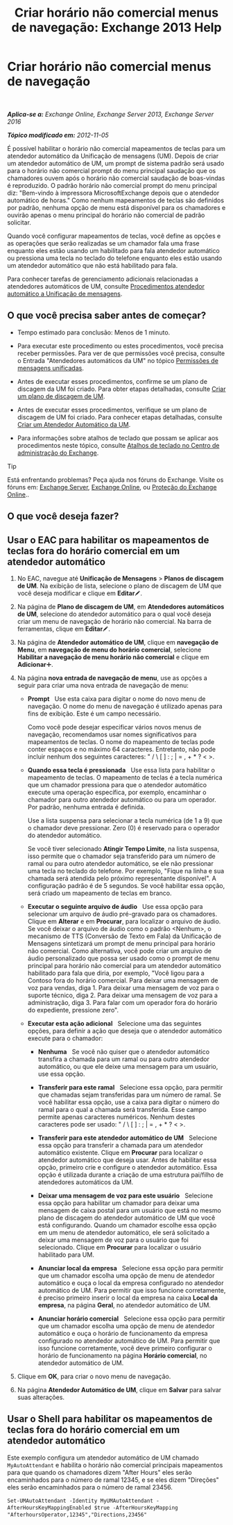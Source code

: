 ﻿---
title: 'Criar horário não comercial menus de navegação: Exchange 2013 Help'
TOCTitle: Criar horário não comercial menus de navegação
ms:assetid: bfe81ed6-9648-4882-8baf-ac93ea30a8ca
ms:mtpsurl: https://technet.microsoft.com/pt-br/library/Bb232175(v=EXCHG.150)
ms:contentKeyID: 50486549
ms.date: 05/22/2018
mtps_version: v=EXCHG.150
ms.translationtype: MT
---

# Criar horário não comercial menus de navegação

 

_**Aplica-se a:** Exchange Online, Exchange Server 2013, Exchange Server 2016_

_**Tópico modificado em:** 2012-11-05_

É possível habilitar o horário não comercial mapeamentos de teclas para um atendedor automático da Unificação de mensagens (UM). Depois de criar um atendedor automático de UM, um prompt de sistema padrão será usado para o horário não comercial prompt do menu principal saudação que os chamadores ouvem após o horário não comercial saudação de boas-vindas é reproduzido. O padrão horário não comercial prompt do menu principal diz: "Bem-vindo à impressora MicrosoftExchange depois que o atendedor automático de horas." Como nenhum mapeamentos de teclas são definidos por padrão, nenhuma opção de menu está disponível para os chamadores e ouvirão apenas o menu principal do horário não comercial de padrão solicitar.

Quando você configurar mapeamentos de teclas, você define as opções e as operações que serão realizadas se um chamador fala uma frase enquanto eles estão usando um habilitado para fala atendedor automático ou pressiona uma tecla no teclado do telefone enquanto eles estão usando um atendedor automático que não está habilitado para fala.

Para conhecer tarefas de gerenciamento adicionais relacionadas a atendedores automáticos de UM, consulte [Procedimentos atendedor automático a Unificação de mensagens](um-auto-attendant-procedures-exchange-2013-help.md).

## O que você precisa saber antes de começar?

  - Tempo estimado para conclusão: Menos de 1 minuto.

  - Para executar este procedimento ou estes procedimentos, você precisa receber permissões. Para ver de que permissões você precisa, consulte o Entrada "Atendedores automáticos da UM" no tópico [Permissões de mensagens unificadas](unified-messaging-permissions-exchange-2013-help.md).

  - Antes de executar esses procedimentos, confirme se um plano de discagem da UM foi criado. Para obter etapas detalhadas, consulte [Criar um plano de discagem de UM](create-a-um-dial-plan-exchange-2013-help.md).

  - Antes de executar esses procedimentos, verifique se um plano de discagem de UM foi criado. Para conhecer etapas detalhadas, consulte [Criar um Atendedor Automático da UM](create-a-um-auto-attendant-exchange-2013-help.md).

  - Para informações sobre atalhos de teclado que possam se aplicar aos procedimentos neste tópico, consulte [Atalhos de teclado no Centro de administração do Exchange](keyboard-shortcuts-in-the-exchange-admin-center-exchange-online-protection-help.md).


> [!TIP]
> Está enfrentando problemas? Peça ajuda nos fóruns do Exchange. Visite os fóruns em: <A href="https://go.microsoft.com/fwlink/p/?linkid=60612">Exchange Server</A>, <A href="https://go.microsoft.com/fwlink/p/?linkid=267542">Exchange Online</A>, ou <A href="https://go.microsoft.com/fwlink/p/?linkid=285351">Proteção do Exchange Online</A>..



## O que você deseja fazer?

## Usar o EAC para habilitar os mapeamentos de teclas fora do horário comercial em um atendedor automático

1.  No EAC, navegue até **Unificação de Mensagens** \> **Planos de discagem de UM**. Na exibição de lista, selecione o plano de discagem de UM que você deseja modificar e clique em **Editar**![Ícone de edição](images/JJ218640.6f53ccb2-1f13-4c02-bea0-30690e6ea71d(EXCHG.150).gif "Ícone de edição").

2.  Na página de **Plano de discagem de UM**, em **Atendedores automáticos de UM**, selecione do atendedor automático para o qual você deseja criar um menu de navegação de horário não comercial. Na barra de ferramentas, clique em **Editar**![Ícone de edição](images/JJ218640.6f53ccb2-1f13-4c02-bea0-30690e6ea71d(EXCHG.150).gif "Ícone de edição").

3.  Na página de **Atendedor automático de UM**, clique em **navegação de Menu**, em **navegação de menu do horário comercial**, selecione **Habilitar a navegação de menu horário não comercial** e clique em **Adicionar**![Ícone Adicionar](images/JJ218640.c1e75329-d6d7-4073-a27d-498590bbb558(EXCHG.150).gif "Ícone Adicionar").

4.  Na página **nova entrada de navegação de menu**, use as opções a seguir para criar uma nova entrada de navegação de menu:
    
      - **Prompt**   Use esta caixa para digitar o nome do novo menu de navegação. O nome do menu de navegação é utilizado apenas para fins de exibição. Este é um campo necessário.
        
        Como você pode desejar especificar vários novos menus de navegação, recomendamos usar nomes significativos para mapeamentos de teclas. O nome do mapeamento de teclas pode conter espaços e no máximo 64 caracteres. Entretanto, não pode incluir nenhum dos seguintes caracteres: " / \\ \[ \] : ; | = , + \* ? \< \>.
    
      - **Quando essa tecla é pressionada**   Use essa lista para habilitar o mapeamento de teclas. O mapeamento de teclas é a tecla numérica que um chamador pressiona para que o atendedor automático execute uma operação específica, por exemplo, encaminhar o chamador para outro atendedor automático ou para um operador. Por padrão, nenhuma entrada é definida.
        
        Use a lista suspensa para selecionar a tecla numérica (de 1 a 9) que o chamador deve pressionar. Zero (0) é reservado para o operador do atendedor automático.
        
        Se você tiver selecionado **Atingir Tempo Limite**, na lista suspensa, isso permite que o chamador seja transferido para um número de ramal ou para outro atendedor automático, se ele não pressionar uma tecla no teclado do telefone. Por exemplo, "Fique na linha e sua chamada será atendida pelo próximo representante disponível". A configuração padrão é de 5 segundos. Se você habilitar essa opção, será criado um mapeamento de teclas em branco.
    
      - **Executar o seguinte arquivo de áudio**   Use essa opção para selecionar um arquivo de áudio pré-gravado para os chamadores. Clique em **Alterar** e em **Procurar**, para localizar o arquivo de áudio. Se você deixar o arquivo de áudio como o padrão \<Nenhum\>, o mecanismo de TTS (Conversão de Texto em Fala) da Unificação de Mensagens sintetizará um prompt de menu principal para horário não comercial. Como alternativa, você pode criar um arquivo de áudio personalizado que possa ser usado como o prompt de menu principal para horário não comercial para um atendedor automático habilitado para fala que diria, por exemplo, "Você ligou para a Contoso fora do horário comercial. Para deixar uma mensagem de voz para vendas, diga 1. Para deixar uma mensagem de voz para o suporte técnico, diga 2. Para deixar uma mensagem de voz para a administração, diga 3. Para falar com um operador fora do horário do expediente, pressione zero".
    
      - **Executar esta ação adicional**   Selecione uma das seguintes opções, para definir a ação que deseja que o atendedor automático execute para o chamador:
        
          - **Nenhuma**   Se você não quiser que o atendedor automático transfira a chamada para um ramal ou para outro atendedor automático, ou que ele deixe uma mensagem para um usuário, use essa opção.
        
          - **Transferir para este ramal**   Selecione essa opção, para permitir que chamadas sejam transferidas para um número de ramal. Se você habilitar essa opção, use a caixa para digitar o número do ramal para o qual a chamada será transferida. Esse campo permite apenas caracteres numéricos. Nenhum destes caracteres pode ser usado: " / \\ \[ \] : ; | = , + \* ? \< \>.
        
          - **Transferir para este atendedor automático de UM**   Selecione essa opção para transferir a chamada para um atendedor automático existente. Clique em **Procurar** para localizar o atendedor automático que deseja usar. Antes de habilitar essa opção, primeiro crie e configure o atendedor automático. Essa opção é utilizada durante a criação de uma estrutura pai/filho de atendedores automáticos da UM.
        
          - **Deixar uma mensagem de voz para este usuário**   Selecione essa opção para habilitar um chamador para deixar uma mensagem de caixa postal para um usuário que está no mesmo plano de discagem do atendedor automático de UM que você está configurando. Quando um chamador escolhe essa opção em um menu de atendedor automático, ele será solicitado a deixar uma mensagem de voz para o usuário que foi selecionado. Clique em **Procurar** para localizar o usuário habilitado para UM.
        
          - **Anunciar local da empresa**   Selecione essa opção para permitir que um chamador escolha uma opção de menu de atendedor automático e ouça o local da empresa configurado no atendedor automático de UM. Para permitir que isso funcione corretamente, é preciso primeiro inserir o local da empresa na caixa **Local da empresa**, na página **Geral**, no atendedor automático de UM.
        
          - **Anunciar horário comercial**   Selecione essa opção para permitir que um chamador escolha uma opção de menu de atendedor automático e ouça o horário de funcionamento da empresa configurado no atendedor automático de UM. Para permitir que isso funcione corretamente, você deve primeiro configurar o horário de funcionamento na página **Horário comercial**, no atendedor automático de UM.

5.  Clique em **OK**, para criar o novo menu de navegação.

6.  Na página **Atendedor Automático de UM**, clique em **Salvar** para salvar suas alterações.

## Usar o Shell para habilitar os mapeamentos de teclas fora do horário comercial em um atendedor automático

Este exemplo configura um atendedor automático de UM chamado `MyAutoAttendant` e habilita o horário não comercial principais mapeamentos para que quando os chamadores dizem "After Hours" eles serão encaminhados para o número de ramal 12345, e se eles dizem "Direções" eles serão encaminhados para o número de ramal 23456.

    Set-UMAutoAttendant -Identity MyUMAutoAttendant -AfterHoursKeyMappingEnabled $true -AfterHoursKeyMapping "AfterhoursOperator,12345","Directions,23456"


